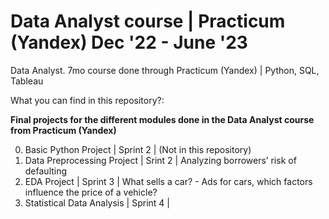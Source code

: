 # Data Analyst course | Practicum (Yandex) Dec '22 - June '23
Data Analyst. 7mo course done through Practicum (Yandex) | Python, SQL, Tableau


What you can find in this repository?:

**Final projects for the different modules done in the Data Analyst course from Practicum (Yandex)**

0. Basic Python Project | Sprint 2 | (Not in this repository)
1. Data Preprocessing Project | Srint 2 | Analyzing borrowers’ risk of defaulting
2. EDA Project | Sprint 3 | What sells a car? - Ads for cars, which factors influence the price of a vehicle?
3. Statistical Data Analysis | Sprint 4 | 
